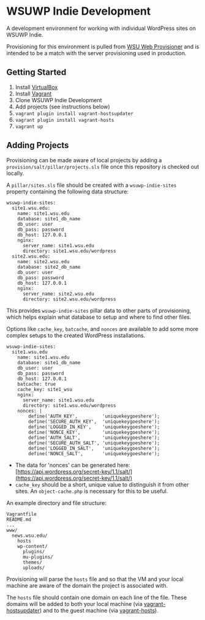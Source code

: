 # WSUWP Indie Development

A development environment for working with individual WordPress sites on WSUWP Indie.

Provisioning for this environment is pulled from [WSU Web Provisioner](https://github.com/washingtonstateuniversity/WSU-Web-Provisioner) and is intended to be a match with the server provisioning used in production.

## Getting Started

1. Install [VirtualBox](http://virtualbox.org)
2. Install [Vagrant](http://vagrantup.com)
3. Clone WSUWP Indie Development
4. Add projects (see instructions below)
5. `vagrant plugin install vagrant-hostsupdater`
6. `vagrant plugin install vagrant-hosts`
6. `vagrant up`

## Adding Projects

Provisioning can be made aware of local projects by adding a `provision/salt/pillar/projects.sls` file once this repository is checked out locally.

A `pillar/sites.sls` file should be created with a `wsuwp-indie-sites` property containing the following data structure:

```
wsuwp-indie-sites:
  site1.wsu.edu:
    name: site1.wsu.edu
    database: site1_db_name
    db_user: user
    db_pass: password
    db_host: 127.0.0.1
    nginx:
      server_name: site1.wsu.edu
      directory: site1.wsu.edu/wordpress
  site2.wsu.edu:
    name: site2.wsu.edu
    database: site2_db_name
    db_user: user
    db_pass: password
    db_host: 127.0.0.1
    nginx:
      server_name: site2.wsu.edu
      directory: site2.wsu.edu/wordpress
```

This provides `wsuwp-indie-sites` pillar data to other parts of provisioning, which helps explain what database to setup and where to find other files.

Options like `cache_key`, `batcache`, and `nonces` are available to add some more complex setups to the created WordPress installations.

```
wsuwp-indie-sites:
  site1.wsu.edu
    name: site1.wsu.edu
    database: site1_db_name
    db_user: user
    db_pass: password
    db_host: 127.0.0.1
    batcache: true
    cache_key: site1_wsu
    nginx:
      server_name: site1.wsu.edu
      directory: site1.wsu.edu/wordpress
    nonces: |
        define('AUTH_KEY',         'uniquekeygoeshere');
        define('SECURE_AUTH_KEY',  'uniquekeygoeshere');
        define('LOGGED_IN_KEY',    'uniquekeygoeshere');
        define('NONCE_KEY',        'uniquekeygoeshere');
        define('AUTH_SALT',        'uniquekeygoeshere');
        define('SECURE_AUTH_SALT', 'uniquekeygoeshere');
        define('LOGGED_IN_SALT',   'uniquekeygoeshere');
        define('NONCE_SALT',       'uniquekeygoeshere');
```

* The data for 'nonces' can be generated here: [https://api.wordpress.org/secret-key/1.1/salt/](https://api.wordpress.org/secret-key/1.1/salt/)
* `cache_key` should be a short, unique value to distinguish it from other sites. An `object-cache.php` is necessary for this to be useful.

An example directory and file structure:

```
Vagrantfile
README.md
...
www/
  news.wsu.edu/
    hosts
    wp-content/
      plugins/
      mu-plugins/
      themes/
      uploads/
```

Provisioning will parse the `hosts` file and so that the VM and your local machine are aware of the domain the project is associated with.

The `hosts` file should contain one domain on each line of the file. These domains will be added to both your local machine (via [vagrant-hostsupdater](https://github.com/cogitatio/vagrant-hostsupdater)) and to the guest machine (via [vagrant-hosts](https://github.com/adrienthebo/vagrant-hosts/)).
